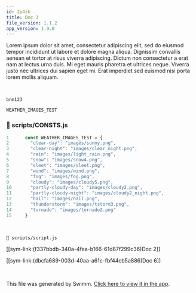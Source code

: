 ```yaml
---
id: 2p4zk
title: Doc 3
file_version: 1.1.2
app_version: 1.9.0
---
```


Lorem ipsum dolor sit amet, consectetur adipiscing elit, sed do eiusmod tempor incididunt ut labore et dolore magna aliqua. Dignissim convallis aenean et tortor at risus viverra adipiscing. Dictum non consectetur a erat nam at lectus urna duis. Mi eget mauris pharetra et ultrices neque. Viverra justo nec ultrices dui sapien eget mi. Erat imperdiet sed euismod nisi porta lorem mollis aliquam.

<br/>

`bnm123`

`WEATHER_IMAGES_TEST`<swm-token data-swm-token=":scripts/CONSTS.js:1:2:2:`const WEATHER_IMAGES_TEST = {`"/>
<!-- NOTE-swimm-snippet: the lines below link your snippet to Swimm -->
### 📄 scripts/CONSTS.js
```javascript
1      const WEATHER_IMAGES_TEST = {
2        "clear-day": "images/sunny.png",
3        "clear-night": "images/clear_night.png",
4        "rain": "images/light_rain.png",
5        "snow": "images/snow4.png",
6        "sleet": "images/sleet.png",
7        "wind": "images/wind.png",
8        "fog": "images/fog.png",
9        "cloudy": "images/cloudy5.png",
10       "partly-cloudy-day": "images/cloudy2.png",
11       "partly-cloudy-night": "images/cloudy2_night.png",
12       "hail": "images/hail.png",
13       "thunderstorm": "images/tstorm3.png",
14       "tornado": "images/tornado2.png"
15     }
```

<br/>

`📄 scripts/script.js`

[[sym-link:(f337bbdb-340a-4fea-b166-61d87f299c36)Doc 2]]

[[sym-link:(dbcfa689-003d-40aa-a61c-fbf44cb5a886)Doc 6]]

<br/>

This file was generated by Swimm. [Click here to view it in the app](https://swimm-web-app.web.app/repos/Z2l0aHViJTNBJTNBc21hcnQtbWlycm9yJTNBJTNBSWRpdFllZ2VyU3dpbW0=/docs/2p4zk).

